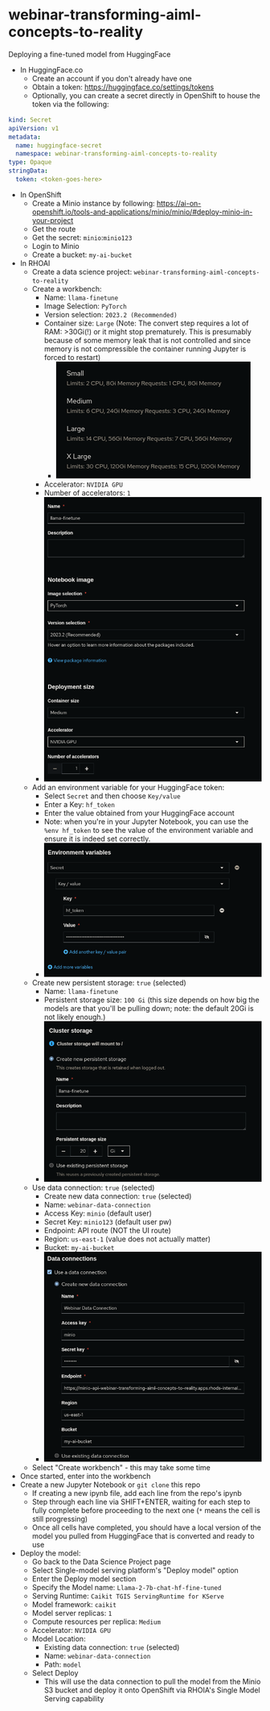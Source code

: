 # webinar-transforming-aiml-concepts-to-reality

Deploying a fine-tuned model from HuggingFace

- In HuggingFace.co
  - Create an account if you don't already have one
  - Obtain a token: https://huggingface.co/settings/tokens
  - Optionally, you can create a secret directly in OpenShift to house the token via the following:

```yaml
kind: Secret
apiVersion: v1
metadata:
  name: huggingface-secret
  namespace: webinar-transforming-aiml-concepts-to-reality
type: Opaque
stringData:
  token: <token-goes-here>
```

- In OpenShift
  - Create a Minio instance by following: https://ai-on-openshift.io/tools-and-applications/minio/minio/#deploy-minio-in-your-project
  - Get the route
  - Get the secret: `minio`:`minio123`
  - Login to Minio
  - Create a bucket: `my-ai-bucket`
- In RHOAI
  - Create a data science project: `webinar-transforming-aiml-concepts-to-reality`
  - Create a workbench:
    - Name: `llama-finetune`
    - Image Selection: `PyTorch`
    - Version selection: `2023.2 (Recommended)`
    - Container size: `Large` (Note: The convert step requires a lot of RAM: >30Gi(!) or it might stop prematurely. This is presumably because of some memory leak that is not controlled and since memory is not compressible the container running Jupyter is forced to restart)
      - ![alt text](img/resources.png)
    - Accelerator: `NVIDIA GPU`
    - Number of accelerators: `1`
    - ![alt text](img/image.png)
  - Add an environment variable for your HuggingFace token:
    - Select `Secret` and then choose `Key/value`
    - Enter a Key: `hf_token`
    - Enter the value obtained from your HuggingFace account
    - Note: when you're in your Jupyter Notebook, you can use the `%env hf_token` to see the value of the environment variable and ensure it is indeed set correctly.
    - ![alt text](img/image-1.png)
  - Create new persistent storage: `true` (selected)
    - Name: `llama-finetune`
    - Persistent storage size: `100 Gi` (this size depends on how big the models are that you'll be pulling down; note: the default 20Gi is not likely enough.)
    - ![alt text](img/image-2.png)
  - Use data connection: `true` (selected)
    - Create new data connection: `true` (selected)
    - Name: `webinar-data-connection`
    - Access Key: `minio` (default user)
    - Secret Key: `minio123` (default user pw)
    - Endpoint: API route (NOT the UI route)
    - Region: `us-east-1` (value does not actually matter)
    - Bucket: `my-ai-bucket`
    - ![alt text](img/image-3.png)
  - Select "Create workbench" - this may take some time
- Once started, enter into the workbench
- Create a new Jupyter Notebook or `git clone` this repo
  - If creating a new ipynb file, add each line from the repo's ipynb
  - Step through each line via SHIFT+ENTER, waiting for each step to fully complete before proceeding to the next one (`*` means the cell is still progressing)
  - Once all cells have completed, you should have a local version of the model you pulled from HuggingFace that is converted and ready to use
- Deploy the model:
  - Go back to the Data Science Project page
  - Select Single-model serving platform's "Deploy model" option
  - Enter the Deploy model section
  - Specify the Model name: `Llama-2-7b-chat-hf-fine-tuned`
  - Serving Runtime: `Caikit TGIS ServingRuntime for KServe`
  - Model framework: `caikit`
  - Model server replicas: `1`
  - Compute resources per replica: `Medium`
  - Accelerator: `NVIDIA GPU`
  - Model Location:
    - Existing data connection: `true` (selected)
    - Name: `webinar-data-connection`
    - Path: `model`
  - Select Deploy
    - This will use the data connection to pull the model from the Minio S3 bucket and deploy it onto OpenShift via RHOIA's Single Model Serving capability
